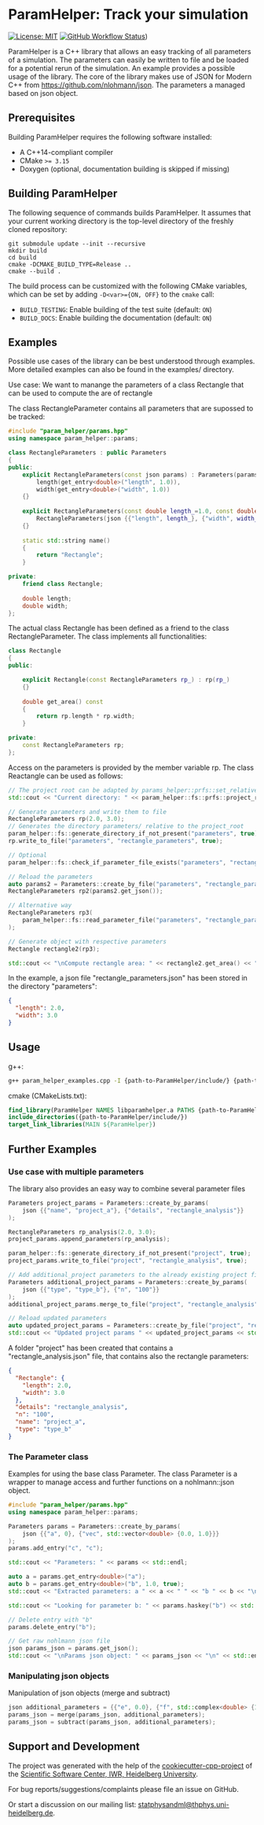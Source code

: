 ParamHelper: Track your simulation
==================================

[![License: MIT](https://img.shields.io/badge/License-MIT-yellow.svg)](https://opensource.org/licenses/MIT)
[![GitHub Workflow Status](https://img.shields.io/github/workflow/status/statphysandml/ParamHelper/CI)](https://github.com/statphysandml/ParamHelper/actions?query=workflow%3ACI))
<!--- ([![Documentation Status](https://readthedocs.org/projects/ParamHelper/badge/)](https://ParamHelper.readthedocs.io/)
[![codecov](https://codecov.io/gh/statphysandml/ParamHelper/branch/main/graph/badge.svg)](https://codecov.io/gh/statphysandml/ParamHelper)
[![Quality Gate Status](https://sonarcloud.io/api/project_badges/measure?project=statphysandml_ParamHelper&metric=alert_status)](https://sonarcloud.io/dashboard?id=statphysandml_ParamHelper) -->

ParamHelper is a C++ library that allows an easy tracking of all parameters of a simulation. The parameters can easily be written to file and be loaded for a potential rerun of the simulation. An example provides a possible usage of the library. The core of the library makes use of JSON for Modern C++ from https://github.com/nlohmann/json. The parameters a managed based on json object.

Prerequisites
--------

Building ParamHelper requires the following software installed:

* A C++14-compliant compiler
* CMake `>= 3.15`
* Doxygen (optional, documentation building is skipped if missing)
<!--- * The testing framework [Catch2](https://github.com/catchorg/Catch2) for building the test suite. The framework is included as an external submodule which can be integrated by cloning the respository with -->

Building ParamHelper
--------

The following sequence of commands builds ParamHelper.
It assumes that your current working directory is the top-level directory
of the freshly cloned repository:

```
git submodule update --init --recursive
mkdir build
cd build
cmake -DCMAKE_BUILD_TYPE=Release ..
cmake --build .
```

The build process can be customized with the following CMake variables,
which can be set by adding `-D<var>={ON, OFF}` to the `cmake` call:

* `BUILD_TESTING`: Enable building of the test suite (default: `ON`)
* `BUILD_DOCS`: Enable building the documentation (default: `ON`)

<!---
Documentation
--------

ParamHelper provides a Sphinx-based documentation, that can
be browsed [online at readthedocs.org](https://ParamHelper.readthedocs.io). -->

Examples
--------

Possible use cases of the library can be best understood through examples. More detailed examples can also be found in the examples/ directory.

Use case: We want to manange the parameters of a class Rectangle that can be used to compute the are of rectangle

The class RectangleParameter contains all parameters that are supossed to be tracked:
```c++
#include "param_helper/params.hpp"
using namespace param_helper::params;

class RectangleParameters : public Parameters
{
public:
    explicit RectangleParameters(const json params) : Parameters(params),
        length(get_entry<double>("length", 1.0)),
        width(get_entry<double>("width", 1.0))
    {}
    
    explicit RectangleParameters(const double length_=1.0, const double width_=1.0) :
        RectangleParameters(json {{"length", length_}, {"width", width_}})
    {}
    
    static std::string name()
    {
        return "Rectangle";
    }

private:
    friend class Rectangle;
    
    double length;
    double width;
};
```

The actual class Rectangle has been defined as a friend to the class RectangleParameter. The class implements all functionalities:
```c++
class Rectangle
{
public:

    explicit Rectangle(const RectangleParameters rp_) : rp(rp_)
    {}
    
    double get_area() const
    {
        return rp.length * rp.width;
    }

private:
    const RectangleParameters rp;
};
```
Access on the parameters is provided by the member variable rp. The class Reactangle can be used as follows:
```c++
// The project root can be adapted by params_helper::prfs::set_relative_path_to_project_root_dir
std::cout << "Current directory: " << param_helper::fs::prfs::project_root() << std::endl;

// Generate parameters and write them to file
RectangleParameters rp(2.0, 3.0);
// Generates the directory parameters/ relative to the project_root
param_helper::fs::generate_directory_if_not_present("parameters", true);
rp.write_to_file("parameters", "rectangle_parameters", true);

// Optional
param_helper::fs::check_if_parameter_file_exists("parameters", "rectangular_parameters");

// Reload the parameters
auto params2 = Parameters::create_by_file("parameters", "rectangle_parameters");
RectangleParameters rp2(params2.get_json());

// Alternative way
RectangleParameters rp3(
    param_helper::fs::read_parameter_file("parameters", "rectangle_parameters", true)
);

// Generate object with respective parameters
Rectangle rectangle2(rp3);

std::cout << "\nCompute rectangle area: " << rectangle2.get_area() << "\n" << std::endl;
```

In the example, a json file "rectangle_parameters.json" has been stored in the directory "parameters":
```json
{
  "length": 2.0,
  "width": 3.0
}

```

Usage
-----

g++:
```bash
g++ param_helper_examples.cpp -I {path-to-ParamHelper/include/} {path-to-ParamHelper/lib/libparamhelper.a} -o main
```

cmake (CMakeLists.txt):
```cmake
find_library(ParamHelper NAMES libparamhelper.a PATHS {path-to-ParamHelper/lib/`})
include_directories({path-to-ParamHelper/include/})
target_link_libraries(MAIN ${ParamHelper})
```

Further Examples
----------------

### Use case with multiple parameters

The library also provides an easy way to combine several parameter files
```c++
Parameters project_params = Parameters::create_by_params(
    json {{"name", "project_a"}, {"details", "rectangle_analysis"}}
);

RectangleParameters rp_analysis(2.0, 3.0);
project_params.append_parameters(rp_analysis);

param_helper::fs::generate_directory_if_not_present("project", true);
project_params.write_to_file("project", "rectangle_analysis", true);

// Add additional_project parameters to the already existing project file based on the given path
Parameters additional_project_params = Parameters::create_by_params(
    json {{"type", "type_b"}, {"n", "100"}}
);
additional_project_params.merge_to_file("project", "rectangle_analysis", true);

// Reload updated parameters
auto updated_project_params = Parameters::create_by_file("project", "rectangle_analysis");
std::cout << "Updated project params " << updated_project_params << std::endl;
```
A folder "project" has been created that contains a "rectangle_analysis.json" file, that contains also the rectangle parameters:
```json
{
  "Rectangle": {
    "length": 2.0,
    "width": 3.0
  },
  "details": "rectangle_analysis",
  "n": "100",
  "name": "project_a",
  "type": "type_b"
}
```

### The Parameter class

Examples for using the base class Parameter. The class Parameter is a wrapper to manage access and further functions on a nohlmann::json object.


```c++
#include "param_helper/params.hpp"
using namespace param_helper::params;

Parameters params = Parameters::create_by_params(
    json {{"a", 0}, {"vec", std::vector<double> {0.0, 1.0}}}
);
params.add_entry("c", "c");

std::cout << "Parameters: " << params << std::endl;

auto a = params.get_entry<double>("a");
auto b = params.get_entry<double>("b", 1.0, true);
std::cout << "Extracted parameters: a " << a << " " << "b " << b << "\n" << std::endl;

std::cout << "Looking for parameter b: " << params.haskey("b") << std::endl;

// Delete entry with "b"
params.delete_entry("b");

// Get raw nohlmann json file
json params_json = params.get_json();
std::cout << "\nParams json object: " << params_json << "\n" << std::endl;
```

### Manipulating json objects

Manipulation of json objects (merge and subtract)

```c++
json additional_parameters = {{"e", 0.0}, {"f", std::complex<double> {1.0, 1.0}}};
params_json = merge(params_json, additional_parameters);
params_json = subtract(params_json, additional_parameters);
```

Support and Development
----------------------

The project was generated with the help of the [cookiecutter-cpp-project](https://github.com/ssciwr/cookiecutter-cpp-project) of the [Scientific Software Center, IWR, Heidelberg University](https://ssc.iwr.uni-heidelberg.de/).

For bug reports/suggestions/complaints please file an issue on GitHub.

Or start a discussion on our mailing list: statphysandml@thphys.uni-heidelberg.de.